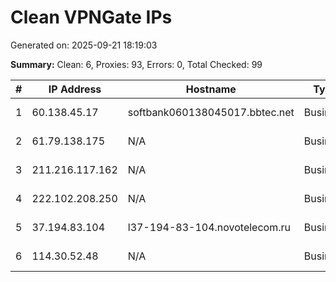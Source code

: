 # Clean VPNGate IPs
Generated on: 2025-09-21 18:19:03

**Summary:** Clean: 6, Proxies: 93, Errors: 0, Total Checked: 99

| # | IP Address | Hostname | Type | Country | Provider |
|---|------------|----------|------|---------|----------|
| 1 | 60.138.45.17 | softbank060138045017.bbtec.net | Business | JP | SoftBank Corp. |
| 2 | 61.79.138.175 | N/A | Business | KR | Korea Telecom |
| 3 | 211.216.117.162 | N/A | Business | KR | Korea Telecom |
| 4 | 222.102.208.250 | N/A | Business | KR | Korea Telecom |
| 5 | 37.194.83.104 | l37-194-83-104.novotelecom.ru | Business | RU | Novotelecom Ltd |
| 6 | 114.30.52.48 | N/A | Business | KR | Gyeongbuk Cable TV |

